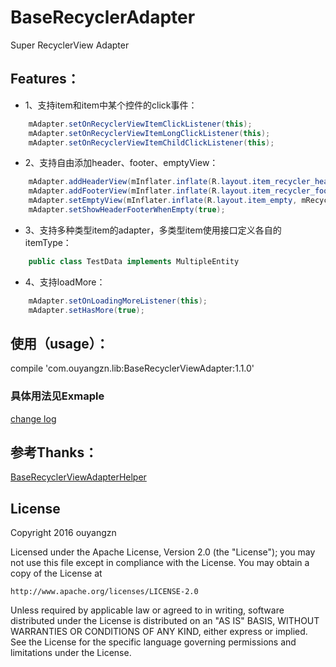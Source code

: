 # BaseRecyclerAdapter

Super RecyclerView Adapter

## Features：
- 1、支持item和item中某个控件的click事件：
```java
    mAdapter.setOnRecyclerViewItemClickListener(this);
    mAdapter.setOnRecyclerViewItemLongClickListener(this);
    mAdapter.setOnRecyclerViewItemChildClickListener(this);
```
- 2、支持自由添加header、footer、emptyView：
```java
    mAdapter.addHeaderView(mInflater.inflate(R.layout.item_recycler_header, mRecyclerView, false));
    mAdapter.addFooterView(mInflater.inflate(R.layout.item_recycler_footer, mRecyclerView, false));
    mAdapter.setEmptyView(mInflater.inflate(R.layout.item_empty, mRecyclerView, false));
    mAdapter.setShowHeaderFooterWhenEmpty(true);
```
- 3、支持多种类型item的adapter，多类型item使用接口定义各自的itemType：
```java
    public class TestData implements MultipleEntity
```
- 4、支持loadMore：
```java
    mAdapter.setOnLoadingMoreListener(this);
    mAdapter.setHasMore(true);
```
## 使用（usage）：
compile 'com.ouyangzn.lib:BaseRecyclerViewAdapter:1.1.0'
    
### 具体用法见Exmaple

[change log](https://github.com/ouyangzn/BaseRecyclerAdapter/blob/master/changelog.md)

## 参考Thanks：
[BaseRecyclerViewAdapterHelper](https://github.com/CymChad/BaseRecyclerViewAdapterHelper)

## License
Copyright 2016 ouyangzn

Licensed under the Apache License, Version 2.0 (the "License");
you may not use this file except in compliance with the License.
You may obtain a copy of the License at

    http://www.apache.org/licenses/LICENSE-2.0

Unless required by applicable law or agreed to in writing, software
distributed under the License is distributed on an "AS IS" BASIS,
WITHOUT WARRANTIES OR CONDITIONS OF ANY KIND, either express or implied.
See the License for the specific language governing permissions and
limitations under the License.
